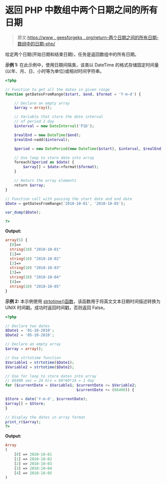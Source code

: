 # 返回 PHP 中数组中两个日期之间的所有日期

> 原文:[https://www . geesforgeks . org/return-两个日期之间的所有日期-数组中的日期-php/](https://www.geeksforgeeks.org/return-all-dates-between-two-dates-in-an-array-in-php/)

给定两个日期(开始日期和结束日期)，任务是返回数组中的所有日期。

**示例 1:** 在此示例中，使用日期间隔类，该类以 DateTime 的格式存储固定时间量(以年、月、日、小时等为单位)或相对时间字符串。

```php
<?php

// Function to get all the dates in given range
function getDatesFromRange($start, $end, $format = 'Y-m-d') {

    // Declare an empty array
    $array = array();

    // Variable that store the date interval
    // of period 1 day
    $interval = new DateInterval('P1D');

    $realEnd = new DateTime($end);
    $realEnd->add($interval);

    $period = new DatePeriod(new DateTime($start), $interval, $realEnd);

    // Use loop to store date into array
    foreach($period as $date) {                 
        $array[] = $date->format($format); 
    }

    // Return the array elements
    return $array;
}

// Function call with passing the start date and end date
$Date = getDatesFromRange('2010-10-01', '2010-10-05');

var_dump($Date);

?>
```

**Output:**

```php
array(5) {
  [0]=>
  string(10) "2010-10-01"
  [1]=>
  string(10) "2010-10-02"
  [2]=>
  string(10) "2010-10-03"
  [3]=>
  string(10) "2010-10-04"
  [4]=>
  string(10) "2010-10-05"
}

```

**示例 2:** 本示例使用 [strtotime()函数](https://www.geeksforgeeks.org/php-strtotime-function/)，该函数用于将英文文本日期时间描述转换为 UNIX 时间戳。成功时返回时间戳，否则返回 False。

```php
<?php

// Declare two dates
$Date1 = '01-10-2010';
$Date2 = '05-10-2010';

// Declare an empty array
$array = array();

// Use strtotime function
$Variable1 = strtotime($Date1);
$Variable2 = strtotime($Date2);

// Use for loop to store dates into array
// 86400 sec = 24 hrs = 60*60*24 = 1 day
for ($currentDate = $Variable1; $currentDate <= $Variable2; 
                                $currentDate += (86400)) {

$Store = date('Y-m-d', $currentDate);
$array[] = $Store;
}

// Display the dates in array format
print_r($array);
?>
```

**Output:**

```php
Array
(
    [0] => 2010-10-01
    [1] => 2010-10-02
    [2] => 2010-10-03
    [3] => 2010-10-04
    [4] => 2010-10-05
)

```